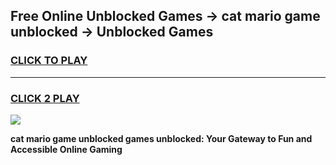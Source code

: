 
## Free Online Unblocked Games → cat mario game unblocked → Unblocked Games
<h3>
<a href="https://premium.freeplayer.one?title=cat_mario_game_unblocked&ref=21F">CLICK TO PLAY</a></h3>
<hr>

<h3>
<a href="https://premium.freeplayer.one?title=cat_mario_game_unblocked&ref=21F">CLICK 2 PLAY</a>
  
</h3>

<a href="https://premium.freeplayer.one?title=cat_mario_game_unblocked&ref=21F/"><img src="https://clearcache.store/games.png"></a>


**cat mario game unblocked games unblocked: Your Gateway to Fun and Accessible Online Gaming**
